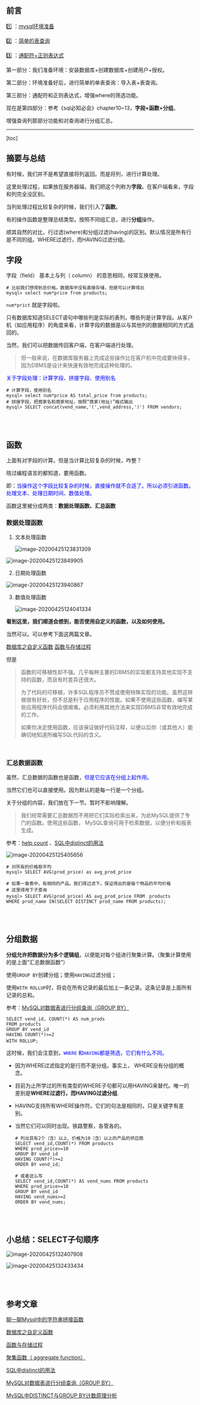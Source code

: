 ## 前言

1️⃣  ：[mysql环境准备](https://blog.csdn.net/sinat_38816924/article/details/105478479)

2️⃣  ：[简单的表查询](https://blog.csdn.net/sinat_38816924/article/details/105718525)

:three: ：[通配符+正则表达式](https://blog.csdn.net/sinat_38816924/article/details/105737660)

第一部分：我们准备环境：安装数据库+创建数据库+创建用户+授权。

第二部分：环境准备好后，进行简单的单表查询：导入表+表查询。

第三部分：通配符和正则表达式，增强where的筛选功能。

现在是第四部分：参考《sql必知必会》chapter10~13，**字段+函数+分组**。

增强查询列那部分功能和对查询进行分组汇总。

---

[toc]

## 摘要与总结

有时候，我们并不是希望直接将列返回。而是将列，进行计算处理。

这里处理过程，如果放在服务器端，我们把这个列称为**字段**。在客户端看来，字段和列完全没区别。

当列处理过程比较复杂的时候，我们引入了**函数**。

有的操作函数是整理总结类型。按照不同组汇总，进行**分组**操作。

顺其自然的对比，行过滤(where)和分组过滤(having)的区别。默认情况是所有行是不同的组。WHERE过滤行，而HAVING过滤分组。



## 字段

字段（field） 基本上与列（ column） 的意思相同，经常互换使用。

```mysql
# 比如我们想得到总价格。数据库中没有直接存储，但是可以计算得出
mysql> select num*price from products;
```

`num*prict` 就是字段啦。

只有数据库知道SELECT语句中哪些列是实际的表列，哪些列是计算字段。从客户机（如应用程序）的角度来看，计算字段的数据是以与其他列的数据相同的方式返回的。

当然，我们可以把数据传回客户端，在客户端进行处理。

> 但一般来说，在数据库服务器上完成这些操作比在客户机中完成要快得多，因为DBMS是设计来快速有效地完成这种处理的。



<font color=blue>关于字段处理：计算字段、拼接字段、使用别名</font>

```mysql
# 计算字段，使用别名
mysql> select num*price AS total_price from products;
# 拼接字段，把商家名和商家地址，按照“商家(地址)”格式输出
mysql> SELECT concat(vend_name,'(',vend_address,')') FROM vendors;
```

<br>

<br>

## 函数

上面有对字段的计算。但是当计算比较复杂的时候，咋整？

晓过编程语言的都知道，要用函数。

即：<font color=blue>当操作这个字段比较复杂的时候，直接操作就不合适了。所以必须引进函数。处理文本、处理日期时间、数值处理。</font>

函数这里被分成两类：**数据处理函数、汇总函数**

### 数据处理函数

1. 文本处理函数

   ![image-20200425123831309](mysql函数与分组.assets/image-20200425123831309.png)



![image-20200425123849905](mysql函数与分组.assets/image-20200425123849905.png)



2. 日期处理函数

![image-20200425123940867](mysql函数与分组.assets/image-20200425123940867.png)



3. 数值处理函数

   ![image-20200425124041334](mysql函数与分组.assets/image-20200425124041334.png)



**看到这里，我们顺道会想到，能否使用自定义的函数，以及如何使用。**

当然可以。可以参考下面这两篇文章。

[数据库之自定义函数](https://zhuanlan.zhihu.com/p/101591656)
[函数与存储过程](https://fqk.io/mysql-proceduce-function-diff/)

但是

> 函数的可移植性却不强。几乎每种主要的DBMS的实现都支持其他实现不支持的函数，而且有时差异还很大。
>
> 为了代码的可移植，许多SQL程序员不赞成使用特殊实现的功能。虽然这样做很有好处，但不总是利于应用程序的性能。如果不使用这些函数，编写某些应用程序代码会很艰难。必须利用其他方法来实现DBMS非常有效地完成的工作。
>
> 如果你决定使用函数，应该保证做好代码注释，以便以后你（或其他人）能确切地知道所编写SQL代码的含义。

<br>

### 汇总数据函数

虽然，汇总数据的函数也是函数，<font color=blue>但是它应该在分组上起作用。</font>

当然它们也可以直接使用。因为默认的是每一行是一个分组。

关于分组的内容，我们放在下一节。暂时不影响理解。

> 我们经常需要汇总数据而不用把它们实际检索出来，为此MySQL提供了专门的函数。使用这些函数， MySQL查询可用于检索数据，以便分析和报表生成。

参考：[help count](https://dev.mysql.com/doc/refman/5.7/en/group-by-functions.html) 、[SQL中distinct的用法](https://www.cnblogs.com/rainman/archive/2013/05/03/3058451.html)

![image-20200425125405656](mysql函数与分组.assets/image-20200425125405656.png)



```mysql
# 对所有的价格取平均
mysql> SELECT AVG(prod_price) as avg_prod_price

# 如果一章表中，有相同的产品。我们得过滤下。保证得出的是每个物品的平均价格
# 这里得用下子查询
mysql> SELECT AVG(prod_price) AS avg_prod_price FROM　products                           	 	WHERE prod_name IN(SELECT DISTINCT prod_name FROM products);
```



<br>
<br>

## 分组数据

**分组允许把数据分为多个逻辑组**，以便能对每个组进行聚集计算。（聚集计算使用的是上面“汇总数据函数”）

使用`GROUP BY`创建分组；使用`HAVING`过滤分组；

使用`WITH ROLLUP`时，将会在所有记录的最后加上一条记录。这条记录是上面所有记录的总和。

参考：[MySQL对数据表进行分组查询（GROUP BY）](https://blog.csdn.net/mycms5/article/details/52502323)

```mysql
SELECT vend_id, COUNT(*) AS num_prods
FROM products
GROUP BY vend_id
HAVING COUNT(*)>=2
WITH ROLLUP;　
```

这时候，我们会注意到，<font color=blue>`WHERE` 和`HAVING`都是筛选，它们有什么不同。</font>

* 因为WHERE过滤指定的是行而不是分组。事实上， WHERE没有分组的概念。

* 目前为止所学过的所有类型的WHERE子句都可以用HAVING来替代。唯一的差别是**WHERE过滤行，而HAVING过滤分组**.

* HAVING支持所有WHERE操作符。它们的句法是相同的，只是关键字有差别。

* 当然它们可以同时出现。铁路警察，各管各的。

  ```mysql
  # 列出具有2个（含）以上、价格为10（含）以上的产品的供应商
  SELECT vend_id,COUNT(*) FROM products
  WHERE prod_price>=10
  GROUP BY vend_id
  HAVING COUNT(*)>=2
  ORDER BY vend_id;
  
  # 或者这么写
  SELECT vend_id,COUNT(*) AS vend_nums FROM products
  WHERE prod_price>=10
  GROUP BY vend_id
  HAVING vend_nums>=2
  ORDER BY vend_nums;
  ```

<br>

<br>

## 小总结：SELECT子句顺序

![image-20200425132407908](mysql函数与分组.assets/image-20200425132407908.png)

![image-20200425132433434](mysql函数与分组.assets/image-20200425132433434.png)

<br>

<br>

## 参考文章

[聊一聊Mysql中的字符串拼接函数](https://juejin.im/post/5ddcd1d1f265da7df62bdfac)

[数据库之自定义函数](https://zhuanlan.zhihu.com/p/101591656)

[函数与存储过程](https://fqk.io/mysql-proceduce-function-diff/)

[聚集函数（ aggregate function）](https://dev.mysql.com/doc/refman/5.7/en/group-by-functions.html)

[SQL中distinct的用法](https://www.cnblogs.com/rainman/archive/2013/05/03/3058451.html)

[MySQL对数据表进行分组查询（GROUP BY）](https://blog.csdn.net/mycms5/article/details/52502323)

[MySQL中DISTINCT与GROUP BY计数原理分析](https://blog.csdn.net/wuxing26jiayou/article/details/78923168)